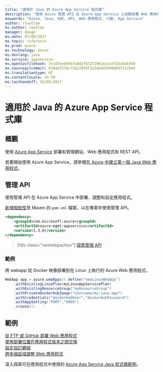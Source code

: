 ```yaml
---
title: "適用於 Java 的 Azure App Service 程式庫"
description: "使用 Azure 管理 API 在 Azure App Service 上自動部署 Web 應用程式。"
keywords: "Azure, Java, SDK, API, Web 應用程式, 行動, App Service"
author: rloutlaw
ms.author: routlaw
manager: douge
ms.date: 07/09/2017
ms.topic: reference
ms.prod: azure
ms.technology: azure
ms.devlang: java
ms.service: appservice
ms.openlocfilehash: 7e1d7eed9d8fa8d2f872f2902e2ce3f2b3dab7b6
ms.sourcegitcommit: 634ab7578c73a219f8f3a2a6d43999d9d372cb43
ms.translationtype: HT
ms.contentlocale: zh-TW
ms.lasthandoff: 10/09/2017
---
```

# <a name="azure-app-service-libraries-for-java"></a>適用於 Java 的 Azure App Service 程式庫

## <a name="overview"></a>概觀

使用 [Azure App Service](/azure/app-service) 部署和管理網站、Web 應用程式和 REST API。

若要開始使用 Azure App Service，請參閱[在 Azure 中建立第一個 Java Web 應用程式](/azure/app-service-web/app-service-web-get-started-java)。

## <a name="management-api"></a>管理 API

使用管理 API 在 Azure App Service 中部署、調整和設定應用程式。

[新增相依性](https://maven.apache.org/guides/getting-started/index.html#How_do_I_use_external_dependencies)至 Maven 的 `pom.xml` 檔案，以在專案中使用管理 API。

```XML
<dependency>
    <groupId>com.microsoft.azure</groupId>
    <artifactId>azure-mgmt-appservice</artifactId>
    <version>1.3.0</version>
</dependency>
```   

> [!div class="nextstepaction"]
> [探索管理 API](/java/api/overview/azure)

### <a name="example"></a>範例

將 webapp 從 Docker 映像部署到在 Linux 上執行的 Azure Web 應用程式。

```java
WebApp app = azure.webApps().define("newLinuxWebApp")
    .withExistingLinuxPlan(myLinuxAppServicePlan)
    .withExistingResourceGroup("myResourceGroup")
    .withPrivateDockerHubImage("username/my-java-app")
    .withCredentials("dockerHubUser","dockerHubPassword")
    .withAppSetting("PORT","8080").
    .create();
```

## <a name="samples"></a>範例

[從 FTP 或 GitHub 部署 Web 應用程式][1]  
[使用部署位置在應用程式版本之間交換][2]  
[設定自訂網域][3]   
[跨多個區域調整 Web 應用程式][4]   

深入探索可在應用程式中使用的 [Azure App Service Java 程式碼範例](https://azure.microsoft.com/resources/samples/?platform=java&term=appservice)。

[1]: ../docs-ref-conceptual/java-sdk-configure-webapp-sources.md
[2]: https://azure.microsoft.com/resources/samples/app-service-java-manage-staging-and-production-slots-for-web-apps/
[3]: https://azure.microsoft.com/resources/samples/app-service-java-manage-web-apps-with-custom-domains/
[4]: https://azure.microsoft.com/resources/samples/app-service-java-scale-web-apps-on-linux/
